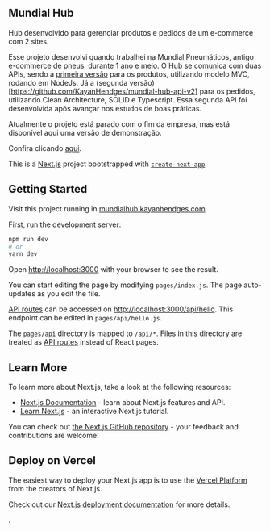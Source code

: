 ## Mundial Hub

Hub desenvolvido para gerenciar produtos e pedidos de um e-commerce com 2 sites. 

Esse projeto desenvolvi quando trabalhei na Mundial Pneumáticos, antigo e-commerce de pneus, durante 1 ano e meio.
O Hub se comunica com duas APIs, sendo a [primeira versão](https://github.com/KayanHendges/mundial-hub-api-v1) para os produtos, utilizando modelo MVC, rodando em NodeJs. Já a (segunda versão)[https://github.com/KayanHendges/mundial-hub-api-v2] para os pedidos, utilizando Clean Architecture, SOLID e Typescript. Essa segunda API foi desenvolvida após avançar nos estudos de boas práticas.

Atualmente o projeto está parado com o fim da empresa, mas está disponível aqui uma versão de demonstração.

Confira clicando [aqui](https://mundialhub.kayanhendges.com/).

This is a [Next.js](https://nextjs.org/) project bootstrapped with [`create-next-app`](https://github.com/vercel/next.js/tree/canary/packages/create-next-app).

## Getting Started

Visit this project running in [mundialhub.kayanhendges.com](https://mundialhub.kayanhendges.com/)

First, run the development server:

```bash
npm run dev
# or
yarn dev
```

Open [http://localhost:3000](http://localhost:3000) with your browser to see the result.

You can start editing the page by modifying `pages/index.js`. The page auto-updates as you edit the file.

[API routes](https://nextjs.org/docs/api-routes/introduction) can be accessed on [http://localhost:3000/api/hello](http://localhost:3000/api/hello). This endpoint can be edited in `pages/api/hello.js`.

The `pages/api` directory is mapped to `/api/*`. Files in this directory are treated as [API routes](https://nextjs.org/docs/api-routes/introduction) instead of React pages.

## Learn More

To learn more about Next.js, take a look at the following resources:

- [Next.js Documentation](https://nextjs.org/docs) - learn about Next.js features and API.
- [Learn Next.js](https://nextjs.org/learn) - an interactive Next.js tutorial.

You can check out [the Next.js GitHub repository](https://github.com/vercel/next.js/) - your feedback and contributions are welcome!

## Deploy on Vercel

The easiest way to deploy your Next.js app is to use the [Vercel Platform](https://vercel.com/new?utm_medium=default-template&filter=next.js&utm_source=create-next-app&utm_campaign=create-next-app-readme) from the creators of Next.js.

Check out our [Next.js deployment documentation](https://nextjs.org/docs/deployment) for more details.

.
